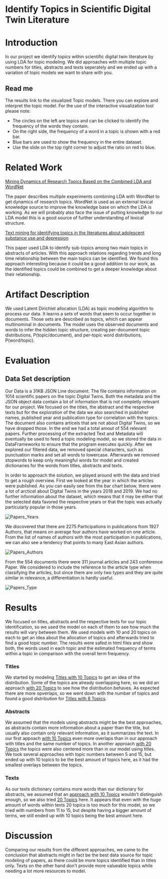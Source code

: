 # Identify Topics in Scientific Digital Twin Literature

# Introduction

In our project we identify topics within scientific digital twin literature by using LDA for topic modeling.
We did approaches with multiple topic numbers for titles, abstracts and texts seperately and we ended up with a variation of topic models we want to share with you.


## Read me

The results link to the visualized Topic models. There you can explore and interpret the topic model. For the use of the interactive visualization tool please note:
- The circles on the left are topics and can be clicked to identify the frequency of the words they contain. 
- On the right side, the frequency of a word in a topic is shown with a red bar. 
- Blue bars are used to show the frequency in the entire dataset.
- Use the slide on the top right corner to adjust the ratio on red to blue.

# Related Work

[Mining Dynamics of Research Topics Based on the Combined LDA and WordNet](https://ieeexplore.ieee.org/abstract/document/8580532)

The paper describes multiple experiments combining LDA with WordNet to get dynamics of research topics. WordNet is used as an external lexical knowledge source to improve the knowledge base on which the LDA is working. As we will probably also face the issue of putting knowledge to our LDA model this is a good source of further understanding of lexical structure.

[Text mining for identifying topics in the literatures about adolescent substance use and depression](https://link.springer.com/article/10.1186/s12889-016-2932-1)

This paper used LDA to identify sub-topics among two main topics in abstracts of articles. With this approach relations regarding trends and long time relationship between the main topics can be identified. We found this approach interesting because it could be a good addition to our work, as the identified topics could be combined to get a deeper knowledge about their relationship. 

# Artifact Description

We used Latent Dirichlet allocation (LDA) as topic modeling algorithm to process our data. It learns a sets of words that seem to occur together in documents. Those sets are described as topics, which can appear multinominal in documents. The model uses the observed documents and words to infer the hidden topic structure, creating per-document topic distributions, P(topic/document), and per-topic word distributions, P(word/topic).

# Evaluation

## Data Set description

Our Data is a 31KB JSON Line document. The file contains information on 1014 scientific papers on the topic Digital Twins. Both the metadata and the JSON object data contain a lot of information that is not completly relevant for our project. We focused on the titles, the abstract and the respective texts but for the exploration of the data we also searched in publisher names, published year and publication type for correlation with the topics. The document also contains articels that are not about Digital Twins, so we have dropped those. In the end we had a total amout of 554 relevant papers. Further processing of the extracted Text and Metadata will eventually be used to feed a topic modeling model, so we stored the data in DataFrameworks to ensure that the program executes quickly. After we explored our filtered data, we removed special characters, such as punctuation marks and set all words to lowercase. Afterwards we removed stopwords to keep only meaningful words for model and created dictionaries for the words from titles, abstracts and texts.

In order to approach the solution, we played around with the data and tried to get a rough overview. First we looked at the year in which the articles were published. As you can easily see from the bar chart below, there were a lot of arcticel about Digital Twins in the years 2018 and 2019. We had no further information about the dataset, which means that it may be either that the selected data favored the respective years or that the topic was actually particularly popular in those years.

![Papers_Years](https://jappes0815.github.io/ML4B/Papers_Years.PNG)

We discovered that there are 2275 Participations in publications from 1927 Authors, that means on average four authors have worked on one article. From the list of names of authors with the most participation in publications, we can also see a tendency that points to many East Asian authors.

![Papers_Authors](https://jappes0815.github.io/ML4B/Papers_Authors.PNG)

From the 554 documents there were 311 journal articles and 243 conference Paper. We considered to include the reference to the article type when classifying the articles, but since there are only two types and they are quite similar in relevance, a differentiation is hardly useful.

![Papers_Type](https://jappes0815.github.io/ML4B/Papers_Type.PNG)

# Results

We focused on titles, abstracts and the respective texts for our topic identification, so we used the model on each of them to see how much the results will vary between them. We used models with 10 and 20 topics on each to get an idea about the allocation of topics and afterwards tried to find a good topic number. The results were safed in html files and show both, the words used in each topic and the estimated frequency of terms within a topic in comparison with the overall term frequency.

### Titles

We started by modeling [Titles with 10 Topics](https://jappes0815.github.io/ML4B/topics_title_lda10.html) to get an idea of the distribution. Some of the topics are already overlapping here, so we did an approach [with 20 Topics](https://jappes0815.github.io/ML4B/topics_title_lda20.html) to see how the distribution behaves. As expected there are more opverlaps, so we went down with the number of topics and found a good distribution for [Titles with 8 Topics](https://jappes0815.github.io/ML4B/topics_title_lda08.html).

### Abstracts

We assumed that the models using abstracts might be the best approaches, as abstracts contain more information about a paper than the title, but usually also contain only relevant information, as it summarizes the text. In our first appoach [with 10 Topics](https://jappes0815.github.io/ML4B/topics_abstract_lda10.html) even more overlaps than in our approach with titles and the same number of topics. In another approach [with 20 Topics](https://jappes0815.github.io/ML4B/topics_abstract_lda20.html) the topics were also centered more than in our model using titles. We took several approaches with topic numbers between 5 and 15, but ended up with 10 topics to be the best amount of topics here, as it had the smallest overlays between the topics. 

### Texts

As our texts dictionary contains more words than our dictionary for abstracts, we assumed that an [approach with 10 Topics](https://jappes0815.github.io/ML4B/topics_text_lda10.html) wouldn't distinguish enough, so we also tried [20 Topics](https://jappes0815.github.io/ML4B/topics_text_lda20.html) here. It appears that even with the huge amount of words within texts 20 topics is too much for this model, so we tried with numbers from 11 to 15, but despite having a bigger amount of terms, we still ended up with 10 topics being the best amount here.

# Discussion

Comparing our results from the different approaches, we came to the conclusion that abstracts might in fact be the best data source for topic modeling of papers, as there could be more topics identified than in titles only. Texts on the other hand don't provide more valueable topics while needing a lot more resources to model.

